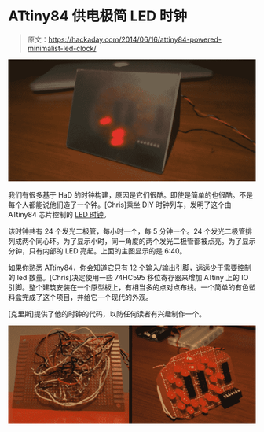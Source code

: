 # ATtiny84 供电极简 LED 时钟

> 原文：<https://hackaday.com/2014/06/16/attiny84-powered-minimalist-led-clock/>

![LED Clock ATtiny84](img/841b821e7773da086bd38b90d6ed3142.png)

我们有很多基于 HaD 的时钟构建，原因是它们很酷。即使是简单的也很酷。不是每个人都能说他们造了一个钟。[Chris]乘坐 DIY 时钟列车，发明了这个由 ATtiny84 芯片控制的 [LED 时钟](http://chris.gunawardena.id.au/software-development/building-a-clock-based-on-arduino/)。

该时钟共有 24 个发光二极管，每小时一个，每 5 分钟一个。24 个发光二极管排列成两个同心环。为了显示小时，同一角度的两个发光二极管都被点亮。为了显示分钟，只有内部的 LED 亮起。上面的主图显示的是 6:40。

如果你熟悉 ATtiny84，你会知道它只有 12 个输入/输出引脚，远远少于需要控制的 led 数量。[Chris]决定使用一些 74HC595 移位寄存器来增加 ATtiny 上的 IO 引脚。整个建筑安装在一个原型板上，有相当多的点对点布线。一个简单的有色塑料盒完成了这个项目，并给它一个现代的外观。

[克里斯]提供了他的时钟的代码，以防任何读者有兴趣制作一个。

![LED Clock ATtiny84](img/4c17ae76735930540b760579edc72fd7.png)
